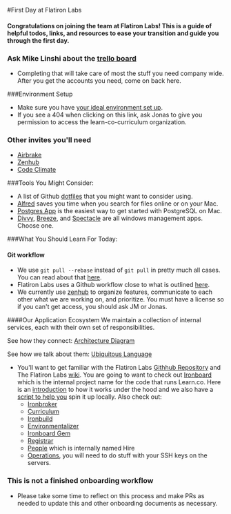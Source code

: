 #First Day at Flatiron Labs

#### Congratulations on joining the team at Flatiron Labs! This is a guide of helpful todos, links, and resources to ease your transition and guide you through the first day.

### Ask Mike Linshi about the [trello board](https://trello.com/b/ufYkaydb/onboarding)
- Completing that will take care of most the stuff you need company wide. After you get the accounts you need, come on back here.

###Environment Setup
- Make sure you have [your ideal environment set up](https://github.com/learn-co-curriculum/ruby-environment-setup).
- If you see a 404 when clicking on this link, ask Jonas to give you permission to access the learn-co-curriculum organization.

### Other invites you'll need
- [Airbrake](https://flatironlabs.airbrake.io/login)
- [Zenhub](https://www.zenhub.io/)
- [Code Climate](https://codeclimate.com)

###Tools You Might Consider:
- A list of Github [dotfiles](http://dotfiles.github.io/) that you might want to consider using.
- [Alfred](http://www.alfredapp.com/) saves you time when you search for files online or on your Mac.
- [Postgres App](http://postgresapp.com/) is the easiest way to get started with PostgreSQL on Mac.
- [Divvy](https://mizage.com/divvy/), [Breeze](https://itunes.apple.com/us/app/breeze/id414857071?mt=12), and [Spectacle](http://spectacleapp.com/) are all windows management apps. Choose one.


###What You Should Learn For Today:

#### Git workflow

- We use `git pull --rebase` instead of `git pull` in pretty much all cases. You can read about that [here](http://flatiron-labs.tumblr.com/post/80179930200/git-pull-rebase-vs-git-pull).
- Flatiron Labs uses a Github workflow close to what is outlined [here](https://www.atlassian.com/git/tutorials/merging-vs-rebasing/the-golden-rule-of-rebasing).
- We currently use [zenhub](https://www.zenhub.io/) to organize features, communicate to each other what we are working on, and prioritize. You must have a license so if you can't get access, you should ask JM or Jonas.

####Our Application Ecosystem
We maintain a collection of internal services, each with their own set of responsibilities.

See how they connect:
[Architecture Diagram](https://docs.google.com/a/flatironschool.com/drawings/d/190OqUTvrVonbboOfADVcHjS26quR-Ur9Rg3biI1tlRc/edit)

See how we talk about them:
[Ubiquitous Language](https://docs.google.com/a/flatironschool.com/document/d/1fgFQ7gn-a8YpKnPO2ztJV36uJ3IeEYck9Jlokw8lujY/edit?usp=sharing)

- You'll want to get familiar with the Flatiron Labs [Githhub Repository](https://github.com/flatiron-labs) and The Flatiron Labs [wiki](https://github.com/flatiron-labs/wiki). You are going to want to check out [Ironboard](https://github.com/flatiron-labs/ironboard) which is the internal project name for the code that runs Learn.co. Here is an [introduction](https://github.com/flatiron-labs/ironboard/wiki/Intro-to-Learn) to how it works under the hood and we also have a [script to help you](https://github.com/flatiron-labs/ironboard#1-learn-development-for-devs-on-ib) spin it up locally. Also check out:
  - [Ironbroker](https://github.com/flatiron-labs/iron-broker)
  - [Curriculum](https://github.com/flatiron-labs/lms-curriculum-app)
  - [Ironbuild](https://github.com/flatiron-labs/iron-build-manager)
  - [Environmentalizer](https://github.com/flatiron-school/environmentalizer)
  - [Ironboard Gem](https://github.com/flatiron-labs/ironboard-gem)
  - [Registrar](https://github.com/flatiron-labs/registrar)
  - [People](https://github.com/flatiron-labs/hire-crm) which is internally named Hire
  - [Operations](https://github.com/flatiron-labs/operations), you will need to do stuff with your SSH keys on the servers.

### This is not a finished onboarding workflow

  - Please take some time to reflect on this process and make PRs as needed to update this and other onboarding documents as necessary. 
